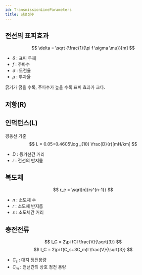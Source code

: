 ```yaml
---
id: TransmissionLineParameters
title: 선로정수
---
```

## 전선의 표피효과
$$
\delta = \sqrt {\frac{1}{\pi f \sigma \mu}}[m]
$$
- $\delta$ : 표피 두께
- $f$ : 주파수
- $\sigma$ : 도전율
- $\mu$ : 투자율  

굵기가 굵을 수록, 주파수가 높을 수록 표피 효과가 크다.
## 저항(R)
## 인덕턴스(L)
경동선 기준
$$
L = 0.05+0.4605\log _{10} \frac{D}{r}[mH/km]
$$
- $D$ : 등가선간 거리
- $r$ : 전선의 반지름
## 복도체
$$
r_e = \sqrt[n]{rs^{n-1}}
$$
- $n$ : 소도체 수
- $r$ : 소도체 반지름
- $s$ : 소도체간 거리
## 충전전류
$$
I_C = 2\pi fCl \frac{V}{\sqrt{3}}
$$
$$
I_C = 2\pi f(C_s+3C_m)l \frac{V}{\sqrt{3}}
$$
- $C_s$ : 대지 정전용량
- $C_m$ : 전선간의 상호 정전 용량

